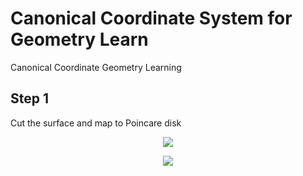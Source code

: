 # Canonical Coordinate System for Geometry Learn
Canonical Coordinate Geometry Learning

## Step 1
Cut the surface and map to Poincare disk

<p align="center">
  <img src="screenshots/fig1.jpg)">
</p>

<p align="center">
  <img src="screenshots/fig2.jpg)">
</p>